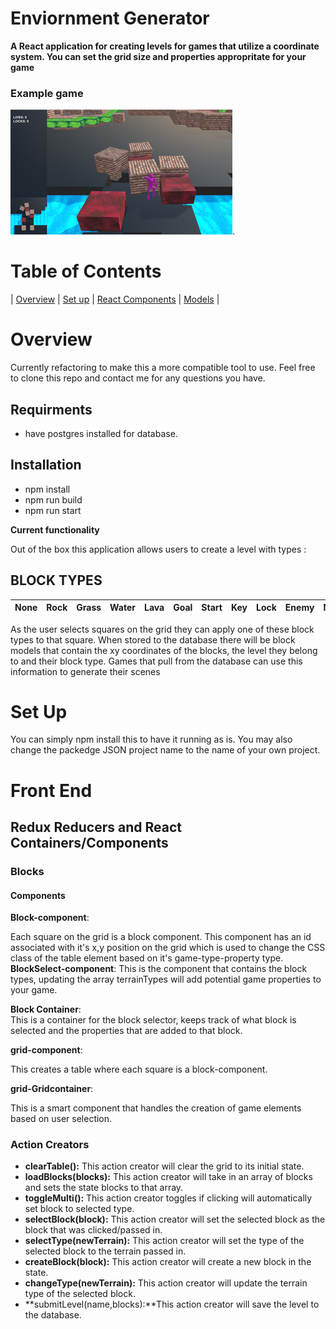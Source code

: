 # Enviornment Generator
**A React application for creating levels for games that utilize a coordinate system. You can set the grid size and properties appropritate for your game**

### Example game
[![game](./public/terrain/game.png)](https://playcanv.as/p/C6vQ4bnn/).

# Table of Contents
| [Overview](#Overview) | 
[Set up](#setup) | 
[React Components](#react) | 
[Models](#models) |

<a name = "Overview"/>

# Overview
Currently refactoring to make this a more compatible tool to use. Feel free to clone this repo and contact me for any questions you have. 
## Requirments
  * have postgres installed for database.

## Installation
* npm install
* npm run build
* npm run start

**Current functionality**

Out of the box this application allows users to create a level with types : 
## BLOCK TYPES 
None | Rock | Grass | Water | Lava | Goal | Start | Key | Lock | Enemy | Move |
---------|----------|---------|---------|----------|---------|----------|---------|---------|----------|---------|

As the user selects squares on the grid they can apply one of these block types to that square. When stored to the database there will be block models that contain the xy coordinates of the blocks, the level they belong to and their block type. Games that pull from the database can use this information to generate their scenes


<a name = "setup"/>

# Set Up 

You can simply npm install this to have it running as is. You may also change the packedge JSON project name to the name of your own project. 




<a name = "react"/>

# Front End
## Redux Reducers and React Containers/Components  

### Blocks

#### Components
**Block-component**: 

  Each square on the grid is a block component. This component has an id associated with it's x,y position on the grid which is used to change the CSS class of the table element based on it's game-type-property type.
**BlockSelect-component**:
  This is the component that contains the block types, updating the array terrainTypes will add potential game properties to your game.

**Block Container**:  
  This is a container for the block selector, keeps track of what block is selected and the properties that are added to that block.


 **grid-component**: 

  This creates a table where each square is a block-component.

 **grid-Gridcontainer**: 

  This is a smart component that handles the creation of game elements based on user selection. 

### Action Creators

* **clearTable():** This action creator will clear the grid to its initial state.
* **loadBlocks(blocks):** This action creator will take in an array of blocks and sets the state blocks to that array.
* **toggleMulti():** This action creator toggles if clicking will automatically set block to selected type.
* **selectBlock(block):** This action creator will set the selected block as the block that was clicked/passed in.
* **selectType(newTerrain):** This action creator will set the type of the selected block to the terrain passed in.
* **createBlock(block):** This action creator will create a new block in the state.
* **changeType(newTerrain):** This action creator will update the terrain type of the selected block.
* **submitLevel(name,blocks):**This action creator will save the level to the database. 




<a name = "models"/>

#  
